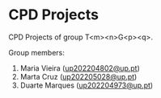 # CPD Projects

CPD Projects of group T&lt;m&gt;&lt;n&gt;G&lt;p&gt;&lt;q&gt;.

Group members:

1. Maria Vieira (up202204802@up.pt)
2. Marta Cruz (up202205028@up.pt)
3. Duarte Marques (up202204973@up.pt)
